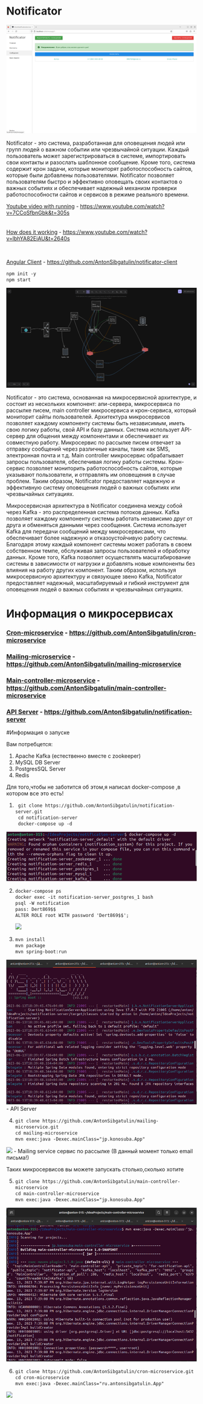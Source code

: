 # Notificator

![](screens/img_1.png)

Notificator - это система, разработанная для оповещения людей или групп людей о важном событии или чрезвычайной ситуации. Каждый пользователь может зарегистрироваться в системе, импортировать свои контакты и разослать шаблонное сообщение. Кроме того, система содержит крон задачи, которые мониторят работоспособность сайтов, которые были добавлены пользователями. Notificator позволяет пользователям быстро и эффективно оповещать своих контактов о важных событиях и обеспечивает надежный механизм проверки работоспособности сайтов и сервисов в режиме реального времени.

[Youtube video with running](https://www.youtube.com/watch?v=7CCoSfbnGbk&t=305s) - https://www.youtube.com/watch?v=7CCoSfbnGbk&t=305s
<br>
<br>
<br>
[How does it working](https://www.youtube.com/watch?v=lbhYA82EiAU&t=2640s) - https://www.youtube.com/watch?v=lbhYA82EiAU&t=2640s

<br>

[Angular Client](https://github.com/AntonSibgatulin/notificator-client) - https://github.com/AntonSibgatulin/notificator-client

```
npm init -y
npm start
```

![](screens/img_2.png)

Notificator - это система, основанная на микросервисной архитектуре, и состоит из нескольких компонент: апи-сервера, микросервиса по рассылке писем, main controller микросервиса и крон-сервиса, который мониторит сайты пользователей. Архитектура микросервисов позволяет каждому компоненту системы быть независимым, иметь свою логику работы, свой API и базу данных. Система использует API-сервер для общения между компонентами и обеспечивает их совместную работу. Микросервис по рассылке писем отвечает за отправку сообщений через различные каналы, такие как SMS, электронная почта и т.д. Main controller микросервис обрабатывает запросы пользователя, обеспечивая логику работы системы. Крон-сервис позволяет мониторить работоспособность сайтов, которые указывают пользователи, и отправлять им оповещения в случае проблем. Таким образом, Notificator предоставляет надежную и эффективную систему оповещения людей о важных событиях или чрезвычайных ситуациях.



Микросервисная архитектура в Notificator соединена между собой через Kafka - это распределенная система потоков данных. Kafka позволяет каждому компоненту системы работать независимо друг от друга и обменяться данными через сообщения. Система использует Kafka для передачи сообщений между микросервисами, что обеспечивает более надежную и отказоустойчивую работу системы. Благодаря этому каждый компонент системы может работать в своем собственном темпе, обслуживая запросы пользователей и обработку данных. Кроме того, Kafka позволяет осуществлять масштабирование системы в зависимости от нагрузки и добавлять новые компоненты без влияния на работу других компонент. Таким образом, используя микросервисную архитектуру и связующее звено Kafka, Notificator предоставляет надежный, масштабируемый и гибкий инструмент для оповещения людей о важных событиях и чрезвычайных ситуациях.

# Информация о микросервисах

### [Cron-microservice](https://github.com/AntonSibgatulin/cron-microservice) - https://github.com/AntonSibgatulin/cron-microservice

### [Mailing-microservice](https://github.com/AntonSibgatulin/mailing-microservice) - https://github.com/AntonSibgatulin/mailing-microservice

### [Main-controller-microservice](https://github.com/AntonSibgatulin/main-controller-microservice) - https://github.com/AntonSibgatulin/main-controller-microservice

### [API Server](https://github.com/AntonSibgatulin/notification-server) - https://github.com/AntonSibgatulin/notification-server

#Информация о запуске

Вам потребцется:
 1. Apache Kafka (естественно вместе с zookeeper)
 2. MySQL DB Server
 3. PostgresSQL Server
 4. Redis
 
Для того,чтобы не заботится об этом,я написал docker-compose ,в котором все это есть!


1. ```
    git clone https://github.com/AntonSibgatulin/notification-server.git
    cd notification-server
    docker-compose up -d
    ```
![](screens/img_4.png)

2. ```
   docker-compose ps
   docker exec -it notification-server_postgres_1 bash
   psql -W notification
   pass: Dert869$$
   ALTER ROLE root WITH password 'Dert869$$';
   ```
    ![](screens/img_3.png)
3. ```
   mvn install 
   mvn package
   mvn spring-boot:run
   ```
   
![](screens/img_5.png) - API Server

4. ```
   git clone https://github.com/AntonSibgatulin/mailing-microservice.git
   cd mailing-microservice
   mvn exec:java -Dexec.mainClass="jp.konosuba.App"
   ```

![](screens/img_6.png) - Mailing service сервис по рассылке (В данный момент только email письма!)

Таких микросервисов вы можете запускать столько,сколько хотите

5. ```
   git clone https://github.com/AntonSibgatulin/main-controller-microservice
   cd main-controller-microservice
   mvn exec:java -Dexec.mainClass="jp.konosuba.App"
   ```

![](screens/img_7.png)

6. ```
   git clone https://github.com/AntonSibgatulin/cron-microservice.git
   cd cron-microservice
   mvn exec:java -Dexec.mainClass="ru.antonsibgatulin.App"
   ```
![](screens/img_8.png)